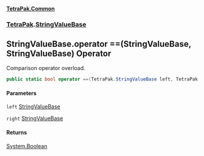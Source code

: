 #### [TetraPak.Common](index.md 'index')
### [TetraPak](TetraPak.md 'TetraPak').[StringValueBase](TetraPak_StringValueBase.md 'TetraPak.StringValueBase')
## StringValueBase.operator ==(StringValueBase, StringValueBase) Operator
Comparison operator overload.  
```csharp
public static bool operator ==(TetraPak.StringValueBase left, TetraPak.StringValueBase right);
```
#### Parameters
<a name='TetraPak_StringValueBase_op_Equality(TetraPak_StringValueBase_TetraPak_StringValueBase)_left'></a>
`left` [StringValueBase](TetraPak_StringValueBase.md 'TetraPak.StringValueBase')  
  
<a name='TetraPak_StringValueBase_op_Equality(TetraPak_StringValueBase_TetraPak_StringValueBase)_right'></a>
`right` [StringValueBase](TetraPak_StringValueBase.md 'TetraPak.StringValueBase')  
  
#### Returns
[System.Boolean](https://docs.microsoft.com/en-us/dotnet/api/System.Boolean 'System.Boolean')  
